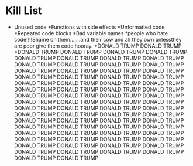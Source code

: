 Kill List
=========
* Unused code
*Functions with side effects
*Unformatted code
*Repeated code blocks
*Bad variable names
*people who hate code!!!!Shame on them.......and their cow and all they own unlessthey are poor give them code hooray.
*DONALD TRUMP DONALD TRUMP *DONALD TRUMP DONALD TRUMP DONALD TRUMP DONALD TRUMP DONALD TRUMP DONALD TRUMP DONALD TRUMP DONALD TRUMP DONALD TRUMP DONALD TRUMP DONALD TRUMP DONALD TRUMP DONALD TRUMP DONALD TRUMP DONALD TRUMP DONALD TRUMP DONALD TRUMP DONALD TRUMP DONALD TRUMP DONALD TRUMP DONALD TRUMP DONALD TRUMP DONALD TRUMP DONALD TRUMP DONALD TRUMP DONALD TRUMP DONALD TRUMP DONALD TRUMP DONALD TRUMP DONALD TRUMP DONALD TRUMP DONALD TRUMP DONALD TRUMP DONALD TRUMP DONALD TRUMP DONALD TRUMP DONALD TRUMP DONALD TRUMP DONALD TRUMP DONALD TRUMP DONALD TRUMP DONALD TRUMP DONALD TRUMP DONALD TRUMP DONALD TRUMP DONALD TRUMP DONALD TRUMP DONALD TRUMP DONALD TRUMP DONALD TRUMP DONALD TRUMP DONALD TRUMP DONALD TRUMP DONALD TRUMP DONALD TRUMP DONALD TRUMP DONALD TRUMP DONALD TRUMP DONALD TRUMP DONALD TRUMP DONALD TRUMP DONALD TRUMP DONALD TRUMP DONALD TRUMP DONALD TRUMP DONALD TRUMP DONALD TRUMP DONALD TRUMP DONALD TRUMP DONALD TRUMP 



